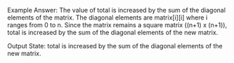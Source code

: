 Example Answer:
The value of total is increased by the sum of the diagonal elements of the matrix. The diagonal elements are matrix[i][i] where i ranges from 0 to n. Since the matrix remains a square matrix ((n+1) x (n+1)), total is increased by the sum of the diagonal elements of the new matrix.

Output State: total is increased by the sum of the diagonal elements of the new matrix.